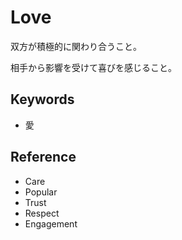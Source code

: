 # Love

双方が積極的に関わり合うこと。

相手から影響を受けて喜びを感じること。

## Keywords

- 愛

## Reference

- Care
- Popular
- Trust
- Respect
- Engagement
